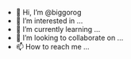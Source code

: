 - 👋 Hi, I’m @biggorog
- 👀 I’m interested in ...
- 🌱 I’m currently learning ...
- 💞️ I’m looking to collaborate on ...
- 📫 How to reach me ...

<!---
biggorog/biggorog is a ✨ special ✨ repository because its `README.md` (this file) appears on your GitHub profile.
You can click the Preview link to take a look at your changes.
--->
